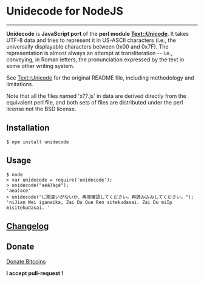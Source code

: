 # Unidecode for NodeJS
-----------------


__Unidecode__ is __JavaScript port__ of the __perl module [Text::Unicode](http://search.cpan.org/~sburke/Text-Unidecode-0.04/lib/Text/Unidecode.pm)__. It takes UTF-8 data and tries to represent it in US-ASCII characters
(i.e., the universally displayable characters between 0x00 and 0x7F). The representation is almost always an attempt at transliteration
-- i.e., conveying, in Roman letters, the pronunciation expressed by the text in some other writing system.

See [Text::Unicode](http://search.cpan.org/~sburke/Text-Unidecode-0.04/lib/Text/Unidecode.pm) for the original README file, including methodology and limitations.

Note that all the files named 'x??.js' in data are derived directly from the equivalent perl file, and both sets of files are distributed under the perl license not the BSD license.

## Installation

    $ npm install unidecode

## Usage

    $ node
    > var unidecode = require('unidecode');
    > unidecode("aéà)àçé");
    'aea)ace'
    > unidecode("に間違いがないか、再度確認してください。再読み込みしてください。");
    'niJian Wei iganaika, Zai Du Que Ren sitekudasai. Zai Du miIp misitekudasai. '

## [Changelog](/CHANGELOG.md)

## Donate
[Donate Bitcoins](https://coinbase.com/checkouts/fc3041b9d8116e0b98e7d243c4727a30)

__I accept pull-request !__

